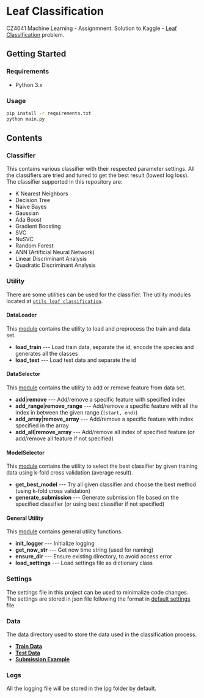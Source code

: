# Leaf Classification
CZ4041 Machine Learning - Assignmnent. Solution to Kaggle - [Leaf Classification](https://www.kaggle.com/c/leaf-classification) problem.

## Getting Started

### Requirements
- Python 3.x

### Usage
```bash
pip install -r requirements.txt
python main.py
```

## Contents

### Classifier
This contains various classifier with their respected parameter settings. All the classifiers are tried and tuned to get the best result (lowest log loss). The classifier supported in this repository are:

- K Nearest Neighbors
- Decision Tree
- Naive Bayes
- Gaussian
- Ada Boost
- Gradient Boosting
- SVC
- NuSVC
- Random Forest
- ANN (Artificial Neural Network)
- Linear Discriminant Analysis
- Quadratic Discriminant Analysis


### Utility
There are some utilities can be used for the classifier. The utility modules located at [`utils_leaf_classification`](utils_leaf_classification/).

#### DataLoader
This [module](utils_leaf_classification/data_loader.py) contains the utility to load and preprocess the train and data set.
- **load_train** --- Load train data, separate the id, encode the species and generates all the classes
- **load_test** --- Load test data and separate the id

#### DataSelector
This [module](utils_leaf_classification/data_selector.py) contains the utility to add or remove feature from data set.
- **add**|**remove** --- Add/remove a specific feature with specified index
- **add_range**|**remove_range** --- Add/remove a specific feature with all the index in between the given range (`[start, end)`)
- **add_array**|**remove_array** --- Add/remove a specific feature with index specified in the array
- **add_all**|**remove_array** --- Add/remove all index of specified feature (or add/remove all feature if not specified)

#### ModelSelector
This [module](utils_leaf_classification/k_fold.py) contains the utility to select the best classifier by given training data using k-fold cross validation (average result).
- **get_best_model** --- Try all given classifier and choose the best method (using k-fold cross validation)
- **generate_submission** --- Generate submission file based on the specified classifier (or using best classifier if not specified)

#### General Utility
This [module](utils_leaf_classification/utility.py) contains general utility functions.
- **init_logger** --- Initialize logging
- **get_now_str** --- Get now time string (used for naming)
- **ensure_dir** --- Ensure existing directory, to avoid access error
- **load_settings** --- Load settings file as dictionary class

### Settings
The settings file in this project can be used to minimalize code changes. The settings are stored in json file following the format in [default settings](settings.json) file.


### Data
The data directory used to store the data used in the classification process.
- [**Train Data**](data/train.csv)
- [**Test Data**](data/test.csv)
- [**Submission Example**](data/submission.csv)


### Logs
All the logging file will be stored in the [log](logs) folder by default.

